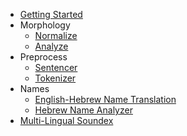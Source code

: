 - [Getting Started](README.md)
- Morphology
	- [Normalize](Morph/Normalize.md)
	- [Analyze](Morph/Analyze.md)
- Preprocess
	- [Sentencer](Preprocess/Sentencer.md)
	- [Tokenizer](Preprocess/Tokenizer.md)
- Names
	- [English-Hebrew Name Translation](Names/NameTranslation.md)
	- [Hebrew Name Analyzer](Names/NameAnalyzer.md)
- [Multi-Lingual Soundex](Soundex.md)
